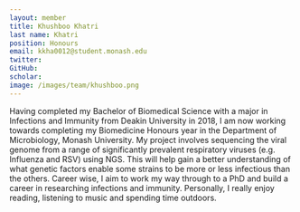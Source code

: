 ```yaml
---
layout: member
title: Khushboo Khatri
last name: Khatri
position: Honours
email: kkha0012@student.monash.edu
twitter:
GitHub:
scholar:
image: /images/team/khushboo.png
---
```


Having completed my Bachelor of Biomedical Science with a major in Infections and Immunity from Deakin University in 2018, I am now working towards completing my Biomedicine Honours year in the Department of Microbiology, Monash University.
My project involves sequencing the viral genome from a range of significantly prevalent respiratory viruses (e.g. Influenza and RSV) using NGS.
This will help gain a better understanding of what genetic factors enable some strains to be more or less infectious than the others.
Career wise, I aim to work my way through to a PhD and build a career in researching infections and immunity.
Personally, I really enjoy reading, listening to music and spending time outdoors.
